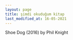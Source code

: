 ```yaml
---
layout: page
title: şimdi okuduğum kitap
last_modified_at: 16-05-2021
---
```


Shoe Dog (2016) by Phil Knight
